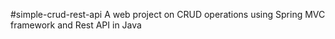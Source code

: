 #simple-crud-rest-api
A web project on CRUD operations using Spring MVC framework and Rest API in Java